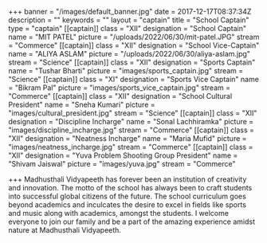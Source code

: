 +++
banner = "/images/default_banner.jpg"
date = 2017-12-17T08:37:34Z
description = ""
keywords = ""
layout = "captain"
title = "School Captain"
type = "captain"
[[captain]]
class = "XII"
designation = "School Captain"
name = "MIT PATEL"
picture = "/uploads/2022/06/30/mit-patel.JPG"
stream = "Commerce"
[[captain]]
class = "XII"
designation = "School Vice-Captain"
name = "ALIYA ASLAM"
picture = "/uploads/2022/06/30/aliya-aslam.jpg"
stream = "Science"
[[captain]]
class = "XII"
designation = "Sports Captain"
name = "Tushar Bharti"
picture = "images/sports_captain.jpg"
stream = "Science"
[[captain]]
class = "XI"
designation = "Sports Vice Captain"
name = "Bikram Pal"
picture = "images/sports_vice_captain.jpg"
stream = "Commerce"
[[captain]]
class = "XII"
designation = "School Cultural President"
name = "Sneha Kumari"
picture = "images/cultural_president.jpg"
stream = "Science"
[[captain]]
class = "XII"
designation = "Discipline Incharge"
name = "Sonal Lachhiramka"
picture = "images/discipline_incharge.jpg"
stream = "Commerce"
[[captain]]
class = "XII"
designation = "Neatness Incharge"
name = "Maria Mufid"
picture = "images/neatness_incharge.jpg"
stream = "Commerce"
[[captain]]
class = "XII"
designation = "Yuva Problem Shooting Group President"
name = "Shivam Jaiswal"
picture = "images/yuva.jpg"
stream = "Commerce"

+++
Madhusthali Vidyapeeth has forever been an institution of creativity and innovation. The motto of the school has always been to craft students into successful global citizens of the future. The school curriculum goes beyond academics and inculcates the desire to excel in fields like sports and music along with academics, amongst the students. I welcome everyone to join our family and be a part of the amazing experience amidst nature at Madhusthali Vidyapeeth.
